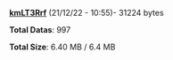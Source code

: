 [**kmLT3Rrf**](/data/kmLT3Rrf.txt) (21/12/22 - 10:55)- 31224 bytes

**Total Datas**: 997

**Total Size**: 6.40 MB / 6.4 MB